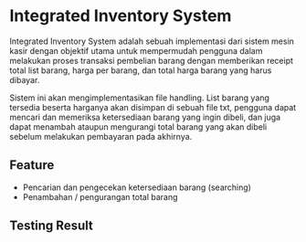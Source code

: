 # Integrated Inventory System

Integrated Inventory System adalah sebuah implementasi dari sistem mesin kasir dengan objektif utama untuk mempermudah pengguna dalam melakukan proses transaksi pembelian barang dengan memberikan receipt total list barang, harga per barang, dan total harga barang yang harus dibayar.

Sistem ini akan mengimplementasikan file handling. List barang yang tersedia beserta harganya akan disimpan di sebuah file txt, pengguna dapat mencari dan memeriksa ketersediaan barang yang ingin dibeli, dan juga dapat menambah ataupun mengurangi total barang yang akan dibeli sebelum melakukan pembayaran pada akhirnya.

## Feature

- Pencarian dan pengecekan ketersediaan barang (searching)
- Penambahan / pengurangan total barang

## Testing Result


